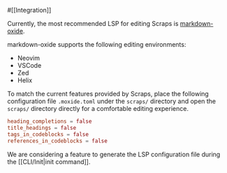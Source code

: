 #[[Integration]]

Currently, the most recommended LSP for editing Scraps is [markdown-oxide](https://github.com/Feel-ix-343/markdown-oxide).

markdown-oxide supports the following editing environments:

- Neovim
- VSCode
- Zed
- Helix

To match the current features provided by Scraps, place the following configuration file `.moxide.toml` under the `scraps/` directory and open the `scraps/` directory directly for a comfortable editing experience.

```toml
heading_completions = false
title_headings = false
tags_in_codeblocks = false
references_in_codeblocks = false
```

We are considering a feature to generate the LSP configuration file during the [[CLI/Init|init command]].